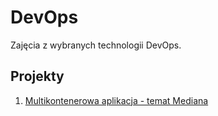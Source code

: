 # DevOps
Zajęcia z wybranych technologii DevOps.

## Projekty
1. [Multikontenerowa aplikacja - temat Mediana](https://github.com/apysk6/devops/tree/master/multi-container-app)
